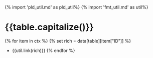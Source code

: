 {% import 'pld_util.md' as pld_util%}
{% import 'fmt_util.md' as util%}

# {{table.capitalize()}}
{% for item in ctx %}
{% set rich = data[table][item["ID"]] %}
* {{util.link(rich)}}
{% endfor %}